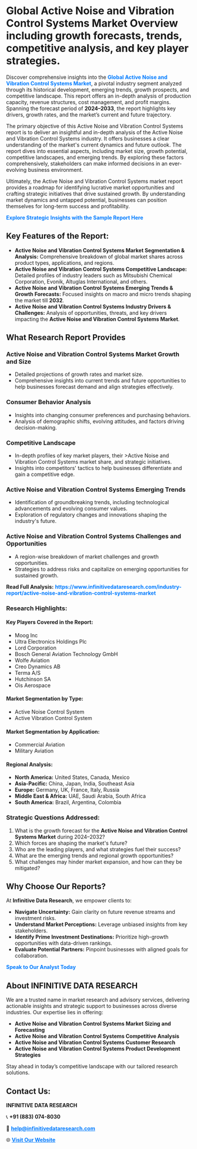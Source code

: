 <h1>Global Active Noise and Vibration Control Systems Market Overview including growth forecasts, trends, competitive analysis, and key player strategies.</h1>
<p>
Discover comprehensive insights into the 
<a href="https://www.infinitivedataresearch.com/industry-report/active-noise-and-vibration-control-systems-market" rel="dofollow" style="color: #007BFF; text-decoration: none;"><strong>Global Active Noise and Vibration Control Systems Market</strong></a>, a pivotal industry segment analyzed through its historical development, emerging trends, growth prospects, and competitive landscape. This report offers an in-depth analysis of production capacity, revenue structures, cost management, and profit margins. Spanning the forecast period of <strong>2024–2033</strong>, the report highlights key drivers, growth rates, and the market’s current and future trajectory.
</p>
<p>
The primary objective of this Active Noise and Vibration Control Systems report is to deliver an insightful and in-depth analysis of the Active Noise and Vibration Control Systems industry. It offers businesses a clear understanding of the market's current dynamics and future outlook. The report dives into essential aspects, including market size, growth potential, competitive landscapes, and emerging trends. By exploring these factors comprehensively, stakeholders can make informed decisions in an ever-evolving business environment.
</p>
<p>
Ultimately, the Active Noise and Vibration Control Systems market report provides a roadmap for identifying lucrative market opportunities and crafting strategic initiatives that drive sustained growth. By understanding market dynamics and untapped potential, businesses can position themselves for long-term success and profitability.
</p>
<p>
<a href="https://www.infinitivedataresearch.com/request-sample/reportId=93244" style="color: #007BFF; text-decoration: none;"><strong>Explore Strategic Insights with the Sample Report Here</strong></a>
</p>

<h2>Key Features of the Report:</h2>
<ul>
<li><strong>Active Noise and Vibration Control Systems Market Segmentation & Analysis:</strong> Comprehensive breakdown of global market shares across product types, applications, and regions.</li>
<li><strong>Active Noise and Vibration Control Systems Competitive Landscape:</strong> Detailed profiles of industry leaders such as Mitsubishi Chemical Corporation, Evonik, Altuglas International, and others.</li>
<li><strong>Active Noise and Vibration Control Systems Emerging Trends & Growth Forecasts:</strong> Focused insights on macro and micro trends shaping the market till <strong>2032</strong>.</li>
<li><strong>Active Noise and Vibration Control Systems Industry Drivers & Challenges:</strong> Analysis of opportunities, threats, and key drivers impacting the <strong>Active Noise and Vibration Control Systems Market</strong>.</li>
</ul>

<h2>What Research Report Provides</h2>
<h3>Active Noise and Vibration Control Systems Market Growth and Size</h3>
<ul>
<li>Detailed projections of growth rates and market size.</li>
<li>Comprehensive insights into current trends and future opportunities to help businesses forecast demand and align strategies effectively.</li>
</ul>

<h3>Consumer Behavior Analysis</h3>
<ul>
<li>Insights into changing consumer preferences and purchasing behaviors.</li>
<li>Analysis of demographic shifts, evolving attitudes, and factors driving decision-making.</li>
</ul>

<h3>Competitive Landscape</h3>
<ul>
<li>In-depth profiles of key market players, their >Active Noise and Vibration Control Systems market share, and strategic initiatives.</li>
<li>Insights into competitors' tactics to help businesses differentiate and gain a competitive edge.</li>
</ul>

<h3>Active Noise and Vibration Control Systems Emerging Trends</h3>
<ul>
<li>Identification of groundbreaking trends, including technological advancements and evolving consumer values.</li>
<li>Exploration of regulatory changes and innovations shaping the industry's future.</li>
</ul>

<h3>Active Noise and Vibration Control Systems Challenges and Opportunities</h3>
<ul>
<li>A region-wise breakdown of market challenges and growth opportunities.</li>
<li>Strategies to address risks and capitalize on emerging opportunities for sustained growth.</li>
</ul>
<p><strong>Read Full Analysis:</strong> <a href="https://www.infinitivedataresearch.com/industry-report/active-noise-and-vibration-control-systems-market" rel="dofollow" style="color: #007BFF; text-decoration: none;"><strong>https://www.infinitivedataresearch.com/industry-report/active-noise-and-vibration-control-systems-market</strong></a></p>
<h3>Research Highlights:</h3>
<h4>Key Players Covered in the Report:</h4>
<ul><li>Moog Inc</li><li>Ultra Electronics Holdings Plc</li><li>Lord Corporation</li><li>Bosch General Aviation Technology GmbH</li><li>Wolfe Aviation</li><li>Creo Dynamics AB</li><li>Terma A/S</li><li>Hutchinson SA</li><li>Ois Aerospace</li></ul>
<h4>Market Segmentation by Type:</h4>
<ul><li>Active Noise Control System</li><li>Active Vibration Control System</li></ul>
<h4>Market Segmentation by Application:</h4>
<ul><li>Commercial Aviation</li><li>Military Aviation</li></ul>

<h4>Regional Analysis:</h4>
<ul>
<li><strong>North America:</strong> United States, Canada, Mexico</li>
<li><strong>Asia-Pacific:</strong> China, Japan, India, Southeast Asia</li>
<li><strong>Europe:</strong> Germany, UK, France, Italy, Russia</li>
<li><strong>Middle East & Africa:</strong> UAE, Saudi Arabia, South Africa</li>
<li><strong>South America:</strong> Brazil, Argentina, Colombia</li>
</ul>

<h3>Strategic Questions Addressed:</h3>
<ol>
<li>What is the growth forecast for the <strong>Active Noise and Vibration Control Systems Market</strong> during 2024–2032?</li>
<li>Which forces are shaping the market's future?</li>
<li>Who are the leading players, and what strategies fuel their success?</li>
<li>What are the emerging trends and regional growth opportunities?</li>
<li>What challenges may hinder market expansion, and how can they be mitigated?</li>
</ol>

<h2>Why Choose Our Reports?</h2>
<p>At <strong>Infinitive Data Research</strong>, we empower clients to:</p>
<ul>
<li><strong>Navigate Uncertainty:</strong> Gain clarity on future revenue streams and investment risks.</li>
<li><strong>Understand Market Perceptions:</strong> Leverage unbiased insights from key stakeholders.</li>
<li><strong>Identify Prime Investment Destinations:</strong> Prioritize high-growth opportunities with data-driven rankings.</li>
<li><strong>Evaluate Potential Partners:</strong> Pinpoint businesses with aligned goals for collaboration.</li>
</ul>
<p><a href="https://www.infinitivedataresearch.com/industry-report/active-noise-and-vibration-control-systems-market" rel="dofollow" style="color: #007BFF; text-decoration: none;"><strong>Speak to Our Analyst Today</strong></a></p>

<h2>About INFINITIVE DATA RESEARCH</h2>
<p>We are a trusted name in market research and advisory services, delivering actionable insights and strategic support to businesses across diverse industries. Our expertise lies in offering:</p>
<ul>
<li><strong>Active Noise and Vibration Control Systems Market Sizing and Forecasting</strong></li>
<li><strong>Active Noise and Vibration Control Systems Competitive Analysis</strong></li>
<li><strong>Active Noise and Vibration Control Systems Customer Research</strong></li>
<li><strong>Active Noise and Vibration Control Systems Product Development Strategies</strong></li>
</ul>
<p>Stay ahead in today’s competitive landscape with our tailored research solutions.</p>

<h2>Contact Us:</h2>
<p><strong>INFINITIVE DATA RESEARCH</strong></p>
<p>📞 <strong>+91 (883) 074-8030</strong></p>
<p>📧 <strong><a href="mailto:help@infinitivedataresearch.com" style="color: #007BFF;">help@infinitivedataresearch.com</a></strong></p>
<p>🌐 <strong><a href="https://www.infinitivedataresearch.com" rel="dofollow" style="color: #007BFF;">Visit Our Website</a></strong></p>